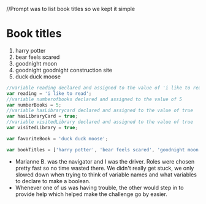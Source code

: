 //Prompt was to list book titles so we kept it simple
# Book titles

1. harry potter
2. bear feels scared
3. goodnight moon
4. goodnight goodnight construction site
5. duck duck moose

```javascript
//variable reading declared and assigned to the value of 'i like to read'
var reading = 'i like to read';
//variable numberofbooks declared and assigned to the value of 5
var numberBooks = 5;
//variable hasLibrarycard declared and assigned to the value of true
var hasLibraryCard = true;
//variable visitedLibrary declared and assigned to the value of true
var visitedLibrary = true;

var favoriteBook = 'duck duck moose';

var bookTitles = ['harry potter', 'bear feels scared', 'goodnight moon', 'goodnight goodnight construction site', 'duck duck moose']
```

- Marianne B. was the navigator and I was the driver. Roles were chosen pretty fast so no time wasted there. We didn't really get stuck, we only slowed down when trying to think of variable names and what variables to declare to make a boolean.
- Whenever one of us was having trouble, the other would step in to provide help which helped make the challenge go by easier.

